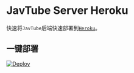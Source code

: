 # JavTube Server Heroku

快速将`JavTube`后端快速部署到[`Heroku`](https://heroku.com)。

## 一键部署

[![Deploy](https://www.herokucdn.com/deploy/button.svg)](https://heroku.com/deploy)
